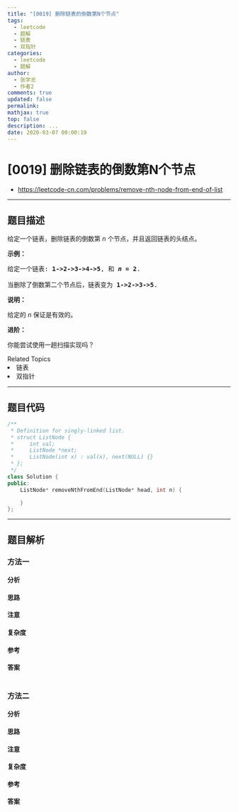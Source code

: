 ```yaml
---
title: "[0019] 删除链表的倒数第N个节点"
tags:
  - leetcode
  - 题解
  - 链表
  - 双指针
categories:
  - leetcode
  - 题解
author:
  - 张学志
  - 作者2
comments: true
updated: false
permalink:
mathjax: true
top: false
description: ...
date: 2020-03-07 00:00:19
---
```


# [0019] 删除链表的倒数第N个节点
* https://leetcode-cn.com/problems/remove-nth-node-from-end-of-list

---


## 题目描述

<p>给定一个链表，删除链表的倒数第&nbsp;<em>n&nbsp;</em>个节点，并且返回链表的头结点。</p>

<p><strong>示例：</strong></p>

<pre>给定一个链表: <strong>1-&gt;2-&gt;3-&gt;4-&gt;5</strong>, 和 <strong><em>n</em> = 2</strong>.

当删除了倒数第二个节点后，链表变为 <strong>1-&gt;2-&gt;3-&gt;5</strong>.
</pre>

<p><strong>说明：</strong></p>

<p>给定的 <em>n</em>&nbsp;保证是有效的。</p>

<p><strong>进阶：</strong></p>

<p>你能尝试使用一趟扫描实现吗？</p>
<div><div>Related Topics</div><div><li>链表</li><li>双指针</li></div></div>

---


## 题目代码

```cpp
/**
 * Definition for singly-linked list.
 * struct ListNode {
 *     int val;
 *     ListNode *next;
 *     ListNode(int x) : val(x), next(NULL) {}
 * };
 */
class Solution {
public:
    ListNode* removeNthFromEnd(ListNode* head, int n) {

    }
};
```

---


## 题目解析


### 方法一

#### 分析

#### 思路

#### 注意

#### 复杂度

#### 参考

#### 答案

```cpp

```


### 方法二

#### 分析

#### 思路

#### 注意

#### 复杂度

#### 参考

#### 答案

```cpp

```


